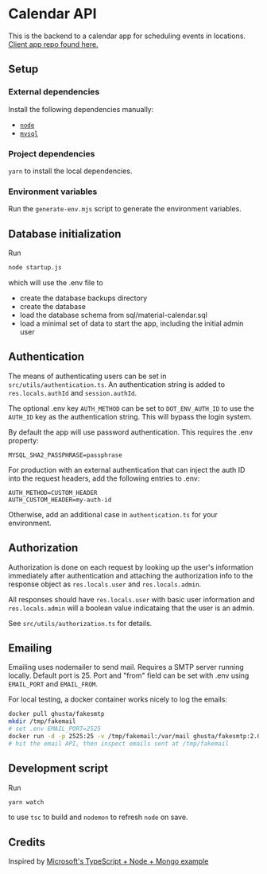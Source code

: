 # Calendar API

This is the backend to a calendar app for scheduling events in locations.
[Client app repo found here.](https://github.com/dwmorrin/material-calendar)

## Setup

### External dependencies

Install the following dependencies manually:

- [`node`](https://nodejs.org/en/)
- [`mysql`](https://www.mysql.com/)

### Project dependencies

`yarn` to install the local dependencies.

### Environment variables

Run the `generate-env.mjs` script to generate the environment variables.

## Database initialization

Run

```sh
node startup.js
```

which will use the .env file to

- create the database backups directory
- create the database
- load the database schema from sql/material-calendar.sql
- load a minimal set of data to start the app, including the initial admin user

## Authentication

The means of authenticating users can be set in `src/utils/authentication.ts`.
An authentication string is added to `res.locals.authId` and `session.authId`.

The optional .env key `AUTH_METHOD` can be set to `DOT_ENV_AUTH_ID` to use the
`AUTH_ID` key as the authentication string. This will bypass the login system.

By default the app will use password authentication.
This requires the .env property:

```
MYSQL_SHA2_PASSPHRASE=passphrase
```

For production with an external authentication that can inject the auth ID into
the request headers, add the following entries to .env:

```
AUTH_METHOD=CUSTOM_HEADER
AUTH_CUSTOM_HEADER=my-auth-id
```

Otherwise, add an additional case in `authentication.ts` for
your environment.

## Authorization

Authorization is done on each request by looking up the user's information
immediately after authentication and attaching the authorization info to the
response object as `res.locals.user` and `res.locals.admin`.

All responses should have `res.locals.user` with basic user information and
`res.locals.admin` will a boolean value indicataing that the user is an admin.

See `src/utils/authorization.ts` for details.

## Emailing

Emailing uses nodemailer to send mail. Requires a SMTP server running locally.
Default port is 25. Port and "from" field can be set with .env using
`EMAIL_PORT` and `EMAIL_FROM`.

For local testing, a docker container works nicely to log the emails:

```sh
docker pull ghusta/fakesmtp
mkdir /tmp/fakemail
# set .env EMAIL_PORT=2525
docker run -d -p 2525:25 -v /tmp/fakemail:/var/mail ghusta/fakesmtp:2.0
# hit the email API, then inspect emails sent at /tmp/fakemail
```

## Development script

Run

```sh
yarn watch
```

to use `tsc` to build and `nodemon` to refresh `node` on save.

## Credits

Inspired by [Microsoft's TypeScript + Node + Mongo example](https://github.com/microsoft/TypeScript-Node-Starter)
